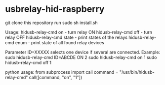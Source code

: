 # usbrelay-hid-raspberry


git clone this repository
run sudo sh install.sh

Usage:
  hidusb-relay-cmd on <num>  - turn relay <num> ON
  hidusb-relay-cmd off <num> - turn relay <num> OFF
  hidusb-relay-cmd state     - print states of the relays
  hidusb-relay-cmd enum      - print state of all found relay devices

Parameter ID=XXXXX selects one device if several are connected.
Example: sudo hidusb-relay-cmd ID=ABCDE ON 2
         sudo hidusb-relay-cmd on 1
         sudo hidusb-relay-cmd off 1



python usage:
from subprocess import call
command = "/usr/bin/hidusb-relay-cmd"
call([command, "on", "1"])

